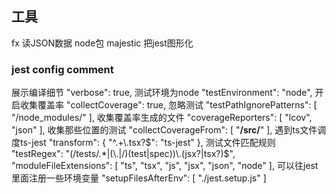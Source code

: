 ## 工具
fx 读JSON数据  node包
majestic  把jest图形化

### jest config comment
展示编译细节
"verbose": true,
测试环境为node
"testEnvironment": "node",
开启收集覆盖率
"collectCoverage": true,
忽略测试
"testPathIgnorePatterns": [
  "/node_modules/"
],
收集覆盖率生成的文件
"coverageReporters": [
  "lcov",
  "json"
],
收集那些位置的测试
"collectCoverageFrom": [
  "**/src/**"
],
遇到ts文件调度ts-jest
"transform": {
  "^.+\\.tsx?$": "ts-jest"
},
测试文件匹配规则
"testRegex": "(/tests/.*|(\\.|/)(test|spec))\\.(jsx?|tsx?)$",
"moduleFileExtensions": [
  "ts",
  "tsx",
  "js",
  "jsx",
  "json",
  "node"
],
可以往jest里面注册一些环境变量
"setupFilesAfterEnv": [
  "./jest.setup.js"
]